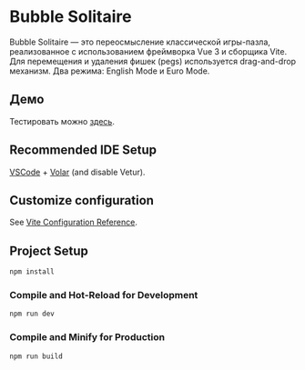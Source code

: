 # Bubble Solitaire

Bubble Solitaire — это переосмысление классической игры-пазла, реализованное с использованием фреймворка Vue 3 и сборщика Vite. Для перемещения и удаления фишек (pegs) используется drag-and-drop механизм. Два режима: English Mode и Euro Mode.

## Демо

Тестировать можно [здесь](https://senior-kapitoshka.github.io/Bubble-Solitaire-Puzzle-Vue-3/).


## Recommended IDE Setup

[VSCode](https://code.visualstudio.com/) + [Volar](https://marketplace.visualstudio.com/items?itemName=Vue.volar) (and disable Vetur).

## Customize configuration

See [Vite Configuration Reference](https://vite.dev/config/).

## Project Setup

```sh
npm install
```

### Compile and Hot-Reload for Development

```sh
npm run dev
```

### Compile and Minify for Production

```sh
npm run build
```
